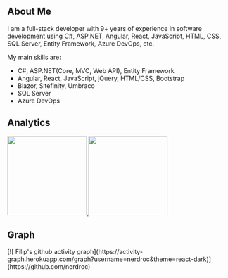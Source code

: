 ## About Me

I am a full-stack developer with 9+ years of experience in software development using C#, ASP.NET, Angular, React, JavaScript, HTML, CSS, SQL Server, Entity Framework, Azure DevOps, etc.

My main skills are:
- C#, ASP.NET(Core, MVC, Web API), Entity Framework
- Angular, React, JavaScript, jQuery, HTML/CSS, Bootstrap
- Blazor, Sitefinity, Umbraco
- SQL Server
- Azure DevOps

## Analytics
<p>
<a href="https://github.com/dvd-simpson">
  <img height="180em" src="https://github-readme-stats-eight-theta.vercel.app/api?username=smiledev1230&show_icons=true&theme=algolia&include_all_commits=true&count_private=true"/>
  <img height="180em" src="https://github-readme-stats-eight-theta.vercel.app/api/top-langs/?username=dvd-simpson&layout=compact&langs_count=8&theme=algolia"/>
</a>
</p>

## Graph
<p>
[![ Filip's github activity graph](https://activity-graph.herokuapp.com/graph?username=nerdroc&theme=react-dark)](https://github.com/nerdroc)
</p>
